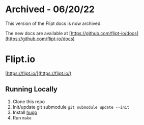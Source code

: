 # Archived - 06/20/22

This version of the Flipt docs is now archived. 

The new docs are available at [https://github.com/flipt-io/docs](https://github.com/flipt-io/docs)

# Flipt.io

[https://flipt.io/](https://flipt.io/)

## Running Locally

1. Clone this repo
1. Init/update git submodule `git submodule update --init`
1. Install [hugo](https://gohugo.io/getting-started/quick-start/)
1. Run `make`
